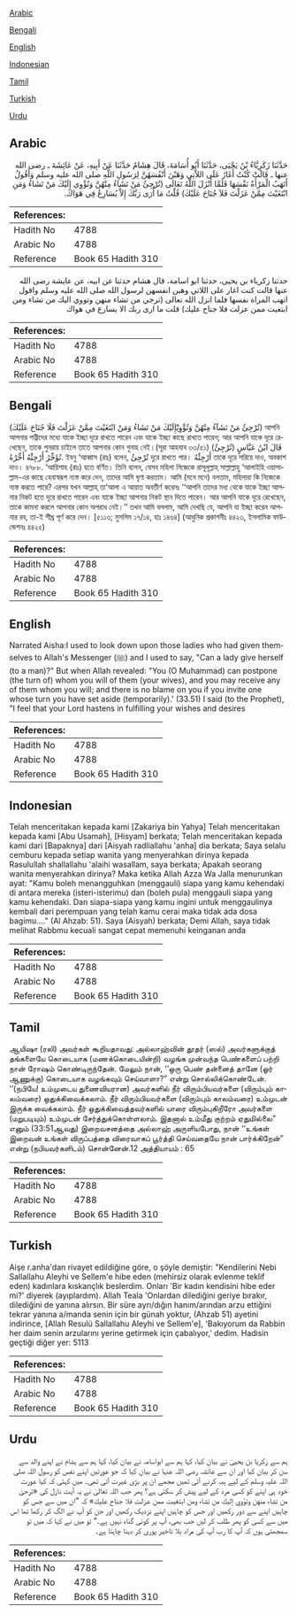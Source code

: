 [Arabic](#arabic)

[Bengali](#bengali)

[English](#english)

[Indonesian](#indonesian)

[Tamil](#tamil)

[Turkish](#turkish)

[Urdu](#urdu)

## Arabic


<div dir="rtl" lang="ar" style={{fontSize:'larger',backgroundColor:'#f8f9fa',padding:20}}>
حَدَّثَنَا زَكَرِيَّاءُ بْنُ يَحْيَى، حَدَّثَنَا أَبُو أُسَامَةَ، قَالَ هِشَامٌ حَدَّثَنَا عَنْ أَبِيهِ، عَنْ عَائِشَةَ ـ رضى الله عنها ـ قَالَتْ كُنْتُ أَغَارُ عَلَى اللاَّتِي وَهَبْنَ أَنْفُسَهُنَّ لِرَسُولِ اللَّهِ صلى الله عليه وسلم وَأَقُولُ أَتَهَبُ الْمَرْأَةُ نَفْسَهَا فَلَمَّا أَنْزَلَ اللَّهُ تَعَالَى ‏(‏تُرْجِئُ مَنْ تَشَاءُ مِنْهُنَّ وَتُؤْوِي إِلَيْكَ مَنْ تَشَاءُ وَمَنِ ابْتَغَيْتَ مِمَّنْ عَزَلْتَ فَلاَ جُنَاحَ عَلَيْكَ‏)‏ قُلْتُ مَا أُرَى رَبَّكَ إِلاَّ يُسَارِعُ فِي هَوَاكَ‏.‏
</div>
<div style={{backgroundColor:'#f8f9fa',padding:20, marginBottom: 10}}><table> <thead> <tr> <th>References:</th> <th></th> </tr> </thead> <tbody><tr><td>Hadith No</td><td>4788</td></tr><tr><td>Arabic No</td><td>4788</td></tr><tr><td>Reference</td><td>Book 65 Hadith 310</td></tr></tbody></table></div>


<div dir="rtl" lang="ar" style={{fontSize:'larger',backgroundColor:'#f8f9fa',padding:20}}>
حدثنا زكرياء بن يحيى، حدثنا ابو اسامة، قال هشام حدثنا عن ابيه، عن عايشة رضى الله عنها قالت كنت اغار على اللاتي وهبن انفسهن لرسول الله صلى الله عليه وسلم واقول اتهب المراة نفسها فلما انزل الله تعالى (ترجي من تشاء منهن وتووي اليك من تشاء ومن ابتغيت ممن عزلت فلا جناح عليك) قلت ما ارى ربك الا يسارع في هواك
</div>
<div style={{backgroundColor:'#f8f9fa',padding:20, marginBottom: 10}}><table> <thead> <tr> <th>References:</th> <th></th> </tr> </thead> <tbody><tr><td>Hadith No</td><td>4788</td></tr><tr><td>Arabic No</td><td>4788</td></tr><tr><td>Reference</td><td>Book 65 Hadith 310</td></tr></tbody></table></div>

## Bengali


<div dir="ltr" lang="bn" style={{fontSize:'larger',backgroundColor:'#f8f9fa',padding:20}}>
(تُرْجِئُ مَنْ تَشَآءُ مِنْهُنَّ وَتُؤْوِيْٓإِلَيْكَ مَنْ تَشَاءُ وَمَنْ ابْتَغَيْتَ مِمَّنْ عَزَلْتَ فَلَا جُنَاحَ عَلَيْكَ) আপনি আপনার পত্নীদের মধ্যে যাকে ইচ্ছা দূরে রাখতে পারেন এবং যাকে ইচ্ছা কাছে রাখতে পারেন; আর আপনি যাকে দূরে রেখেছেন, তাকে পুনরায় চাইলে তাতে আপনার কোন গুনাহ নেই।(সূরা আহযাব ৩৩/৫১) قَالَ ابْنُ عَبَّاسٍ (تُرْجِئُ) تُؤَخِّرُ أَرْجِئْهُ أَخِّرْهُ. ইবনু ‘আব্বাস (রাঃ) বলেন, تُرْجِئُ দূরে রাখতে পার। أَرْجِئْهُ তাকে দূরে সরিয়ে দাও, অবকাশ দাও। ৪৭৮৮. ‘আয়িশাহ (রাঃ) হতে বর্ণিত। তিনি বলেন, যেসব মহিলা নিজেকে রাসূলূল্লাহ্ সাল্লাল্লাহু ‘আলাইহি ওয়াসাল্লাম-এর কাছে হেবাস্বরূপ ন্যস্ত করে দেন, তাদের আমি ঘৃণা করতাম। আমি (মনে মনে) বলতাম, মহিলারা কি নিজেকে ন্যস্ত করতে পারে? এরপর যখন আল্লাহ্ তা‘আলা এ আয়াত অবতীর্ণ করেনঃ ‘‘আপনি তাদের মধ্য থেকে যাকে ইচ্ছা আপনার নিকট হতে দূরে রাখতে পারেন এবং যাকে ইচ্ছা আপনার নিকট স্থান দিতে পারেন। আর আপনি যাকে দূরে রেখেছেন, তাকে কামনা করলে আপনার কোন অপরাধ নেই।’’ তখন আমি বললাম, আমি দেখছি যে, আপনি যা ইচ্ছা করেন আপনার রব, তা-ই শীঘ্র পূর্ণ করে দেন। [৫১১৩; মুসলিম ১৭/১৪, হাঃ ১৪৬৪] (আধুনিক প্রকাশনীঃ ৪৪২৩, ইসলামিক ফাউন্ডেশনঃ ৪৪২৫)
</div>
<div style={{backgroundColor:'#f8f9fa',padding:20, marginBottom: 10}}><table> <thead> <tr> <th>References:</th> <th></th> </tr> </thead> <tbody><tr><td>Hadith No</td><td>4788</td></tr><tr><td>Arabic No</td><td>4788</td></tr><tr><td>Reference</td><td>Book 65 Hadith 310</td></tr></tbody></table></div>

## English


<div dir="ltr" lang="en" style={{fontSize:'larger',backgroundColor:'#f8f9fa',padding:20}}>
Narrated Aisha:I used to look down upon those ladies who had given themselves to Allah's Messenger (ﷺ) and I used to say, "Can a lady give herself (to a man)?" But when Allah revealed: "You (O Muhammad) can postpone (the turn of) whom you will of them (your wives), and you may receive any of them whom you will; and there is no blame on you if you invite one whose turn you have set aside (temporarily).' (33.51) I said (to the Prophet), "I feel that your Lord hastens in fulfilling your wishes and desires
</div>
<div style={{backgroundColor:'#f8f9fa',padding:20, marginBottom: 10}}><table> <thead> <tr> <th>References:</th> <th></th> </tr> </thead> <tbody><tr><td>Hadith No</td><td>4788</td></tr><tr><td>Arabic No</td><td>4788</td></tr><tr><td>Reference</td><td>Book 65 Hadith 310</td></tr></tbody></table></div>

## Indonesian


<div dir="ltr" lang="id" style={{fontSize:'larger',backgroundColor:'#f8f9fa',padding:20}}>
Telah menceritakan kepada kami [Zakariya bin Yahya] Telah menceritakan kepada kami [Abu Usamah], [Hisyam] berkata; Telah menceritakan kepada kami dari [Bapaknya] dari [Aisyah radliallahu 'anha] dia berkata; Saya selalu cemburu kepada setiap wanita yang menyerahkan dirinya kepada Rasulullah shallallahu 'alaihi wasallam, saya berkata; Apakah seorang wanita menyerahkan dirinya? Maka ketika Allah Azza Wa Jalla menurunkan ayat: "Kamu boleh menangguhkan (menggauli) siapa yang kamu kehendaki di antara mereka (isteri-isterimu) dan (boleh pula) menggauli siapa yang kamu kehendaki. Dan siapa-siapa yang kamu ingini untuk menggaulinya kembali dari perempuan yang telah kamu cerai maka tidak ada dosa bagimu…." (Al Ahzab: 51). Saya (Aisyah) berkata; Demi Allah, saya tidak melihat Rabbmu kecuali sangat cepat memenuhi keinganan anda
</div>
<div style={{backgroundColor:'#f8f9fa',padding:20, marginBottom: 10}}><table> <thead> <tr> <th>References:</th> <th></th> </tr> </thead> <tbody><tr><td>Hadith No</td><td>4788</td></tr><tr><td>Arabic No</td><td>4788</td></tr><tr><td>Reference</td><td>Book 65 Hadith 310</td></tr></tbody></table></div>

## Tamil


<div dir="ltr" lang="ta" style={{fontSize:'larger',backgroundColor:'#f8f9fa',padding:20}}>
ஆயிஷா (ரலி) அவர்கள் கூறியதாவது: அல்லாஹ்வின் தூதர் (ஸல்) அவர்களுக்குத் தங்களையே கொடையாக (மணக்கொடையின்றி) வழங்க முன்வந்த பெண்களைப் பற்றி நான் ரோஷம் கொண்டிருந்தேன். மேலும் நான், ‘‘ஒரு பெண் தன்னைத் தானே (ஓர் ஆணுக்கு) கொடையாக வழங்கவும் செய்வாளா?” என்று சொல்லிக்கொண்டேன். ‘‘(நபியே! உம்முடைய துணைவியரான) அவர்களில் நீர் விரும்பியவர்களை (விரும்பும் காலம்வரை) ஒதுக்கிவைக்கலாம். நீர் விரும்பியவர்களை (விரும்பும் காலம்வரை) உம்முடன் இருக்க வைக்கலாம். நீர் ஒதுக்கிவைத்தவர்களில் யாரை விரும்புகிறீரோ அவர்களை (மறுபடியும்) உம்முடன் சேர்த்துக்கொள்ளலாம். இதனால் உம்மீது குற்றம் ஏதுமில்லை” எனும் (33:51ஆவது) இறைவசனத்தை அல்லாஹ் அருளியபோது, நான் ‘‘உங்கள் இறைவன் உங்கள் விருப்பத்தை விரைவாகப் பூர்த்தி செய்வதையே நான் பார்க்கிறேன்” என்று (நபியவர்களிடம்) சொன்னேன்.12 அத்தியாயம் : 65
</div>
<div style={{backgroundColor:'#f8f9fa',padding:20, marginBottom: 10}}><table> <thead> <tr> <th>References:</th> <th></th> </tr> </thead> <tbody><tr><td>Hadith No</td><td>4788</td></tr><tr><td>Arabic No</td><td>4788</td></tr><tr><td>Reference</td><td>Book 65 Hadith 310</td></tr></tbody></table></div>

## Turkish


<div dir="ltr" lang="tr" style={{fontSize:'larger',backgroundColor:'#f8f9fa',padding:20}}>
Aişe r.anha'dan rivayet edildiğine göre, o şöyle demiştir: "Kendilerini Nebi Sallallahu Aleyhi ve Sellem'e hibe eden (mehirsiz olarak evlenme teklif eden) kadınlara kıskançlık beslerdim. Onları 'Bir kadın kendisini hibe eder mi?' diyerek (ayıplardım). Allah Teala 'Onlardan dilediğini geriye bırakır, dilediğini de yanına alırsın. Bir süre ayrı/dığın hanım/arından arzu ettiğini tekrar yanına a/manda senin için bir günah yoktur, (Ahzab 51) ayetini indirince, [Allah Resulü Sallallahu Aleyhi ve Sellem'e], 'Bakıyorum da Rabbin her daim senin arzularını yerine getirmek için çabalıyor,' dedim. Hadisin geçtiği diğer yer: 5113
</div>
<div style={{backgroundColor:'#f8f9fa',padding:20, marginBottom: 10}}><table> <thead> <tr> <th>References:</th> <th></th> </tr> </thead> <tbody><tr><td>Hadith No</td><td>4788</td></tr><tr><td>Arabic No</td><td>4788</td></tr><tr><td>Reference</td><td>Book 65 Hadith 310</td></tr></tbody></table></div>

## Urdu


<div dir="rtl" lang="ur" style={{fontSize:'larger',backgroundColor:'#f8f9fa',padding:20}}>
ہم سے زکریا بن یحییٰ نے بیان کیا، کہا ہم سے ابواسامہ نے بیان کیا، کہا ہم سے ہشام نے اپنے والد سے سن کر بیان کیا اور ان سے عائشہ رضی اللہ عنہا نے بیان کیا کہ جو عورتیں اپنے نفس کو رسول اللہ صلی اللہ علیہ وسلم کے لیے ہبہ کرنے آتی تھیں مجھے ان پر بڑی غیرت آتی تھی۔ میں کہتی کہ کیا عورت خود ہی اپنے کو کسی مرد کے لیے پیش کر سکتی ہے؟ پھر جب اللہ تعالیٰ نے یہ آیت نازل کی «ترجئ من تشاء منهن وتؤوي إليك من تشاء ومن ابتغيت ممن عزلت فلا جناح عليك‏» کہ ”ان میں سے جس کو چاہیں اپنے سے دور رکھیں اور جس کو چاہیں اپنے نزدیک رکھیں اور جن کو آپ نے الگ کر رکھا تھا اس میں سے کسی کو پھر طلب کر لیں جب بھی، آپ پر کوئی گناہ نہیں ہے۔“ تو میں نے کہا کہ میں تو سمجھتی ہوں کہ آپ کا رب آپ کی مراد بلا تاخیر پوری کر دینا چاہتا ہے۔
</div>
<div style={{backgroundColor:'#f8f9fa',padding:20, marginBottom: 10}}><table> <thead> <tr> <th>References:</th> <th></th> </tr> </thead> <tbody><tr><td>Hadith No</td><td>4788</td></tr><tr><td>Arabic No</td><td>4788</td></tr><tr><td>Reference</td><td>Book 65 Hadith 310</td></tr></tbody></table></div>